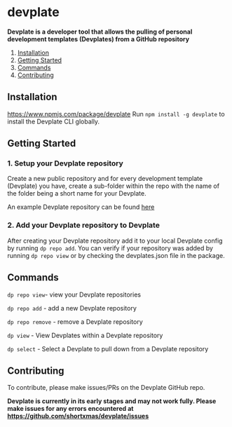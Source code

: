 # devplate

**Devplate is a developer tool that allows the pulling of personal development templates (Devplates) from a GitHub repository**

1. [Installation](#installation)
2. [Getting Started](#getting-started)
2. [Commands](#commands)
3. [Contributing](#contributing)

## Installation

https://www.npmjs.com/package/devplate
Run ```npm install -g devplate``` to install the Devplate CLI globally.

## Getting Started

### 1. Setup your Devplate repository

Create a new public repository and for every development template (Devplate) you have, create a sub-folder within the repo with the name of the folder being a short name for your Devplate.

An example Devplate repository can be found [here](https://github.com/shortxmas/example-devplate-repository)

### 2. Add your Devplate repository to Devplate 

After creating your Devplate repository add it to your local Devplate config by running ```dp repo add```.
You can verify if your repository was added by running ```dp repo view``` or by checking the devplates.json file in the package.

## Commands

```dp repo view```- view your Devplate repositories

```dp repo add``` - add a new Devplate repository

```dp repo remove``` - remove a Devplate repository

```dp view``` - View Devplates within a Devplate repository

```dp select``` - Select a Devplate to pull down from a Devplate repository

## Contributing

To contribute, please make issues/PRs on the Devplate GitHub repo.

**Devplate is currently in its early stages and may not work fully. Please make issues for any errors encountered at https://github.com/shortxmas/devplate/issues**